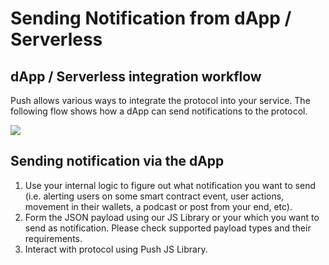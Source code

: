 # Sending Notification from dApp / Serverless

## dApp / Serverless integration workflow

Push allows various ways to integrate the protocol into your service. The following flow shows how a dApp can send notifications to the protocol.

![](../../.gitbook/assets/inputdappserverless.png)

## Sending notification via the dApp

1. Use your internal logic to figure out what notification you want to send \(i.e. alerting users on some smart contract event, user actions, movement in their wallets, a podcast or post from your end, etc\).
2. Form the JSON payload using our JS Library or your which you want to send as notification. Please check supported payload types and their requirements.
3. Interact with protocol using Push JS Library.


